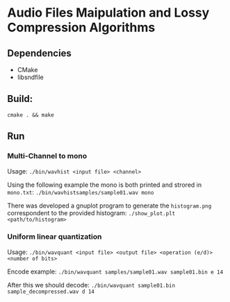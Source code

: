 # Audio Files Maipulation and Lossy Compression Algorithms

## Dependencies
- CMake
- libsndfile

## Build:
```cmake . && make```

## Run

### Multi-Channel to mono

Usage:
```./bin/wavhist <input file> <channel> ```

Using the following example the mono is both printed and strored in `mono.txt`:
```./bin/wavhistsamples/sample01.wav mono```

There was developed a gnuplot program to generate the `histogram.png` correspondent to the provided histogram:
``` ./show_plot.plt <path/to/histogram> ```

### Uniform linear quantization

Usage:
```./bin/wavquant <input file> <output file> <operation (e/d)> <number of bits>```

Encode example:
```./bin/wavquant samples/sample01.wav sample01.bin e 14```

After this we should decode: 
```./bin/wavquant sample01.bin sample_decompressed.wav d 14```

